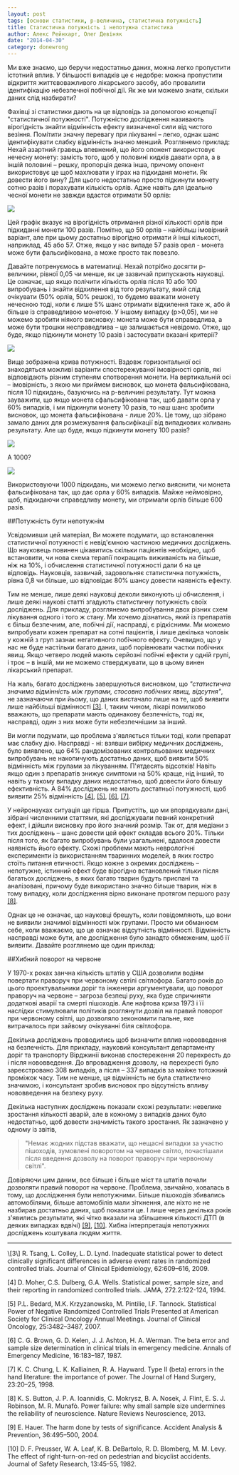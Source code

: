 ```yaml
---
layout: post
tags: [основи статистики, р-величина, статистична потужність]
title: Статистична потужність і непотужна статистика
author: Алекс Рейнхарт, Олег Девіняк
date: "2014-04-30" 
category: donewrong
---
```


Ми вже знаємо, що беручи недостатньо даних, можна легко пропустити істотний вплив. У більшості випадків це є недобре: можна пропустити відкриття життєвоважливого лікарського засобу, або провалити ідентифікацію небезпечної побічної дії. Як же ми можемо знати, скільки даних слід назбирати?

Фахівці зі статистики дають на це відповідь за допомогою концепції "статистичної потужності". Потужністю дослідження називають вірогідність знайти відмінність ефекту визначеної сили від чистого везіння. Помітити значну перевагу при лікуванні – легко, однак шанс ідентифікувати слабку відмінність значно менший. Розглянемо приклад:
Нехай азартний гравець впевнений, що його опонент використовує нечесну монету: замість того, щоб у половині кидків давати орла, а в іншій половині – решку, пропорція деяка інша, причому опонент використовує це щоб махлювати у іграх на підкиданя монети. Як довести його вину?
Для цього недостатньо просто підкинути монету сотню разів і порахувати кількість орлів. Адже навіть для ідеально чесної монети не завжди вдастся отримати 50 орлів:

<img src="http://stat.org.ua/figures/power-1.png">

Цей графік вказує на вірогідність отримання різної кількості орлів при підкиданні монети 100 разів. Помітно, що 50 орлів – найбільш імовірний варіант, але при цьому достатньо вірогідно отримати й інші кількості, наприклад, 45 або 57. Отже, якщо у нас випаде 57 разів орел - монета може бути фальсифікована, а може просто так повезло.

Давайте потренуємось в математиці. Нехай потрібно досягти р-величини, рівної 0,05 чи менше, як це зазвичай припускають науковці. Це означає, що якщо полічити кількість орлів після 10 або 100 випробувань і знайти відхилення від того результату, який слід очікувати (50% орлів, 50% решок), то будемо вважати монету нечесною тоді, коли є лише 5% шанс отримати відхилення таке ж, або й більше із справедливою монетою. У іншому випадку (р>0,05), ми не можемо зробити ніякого висновку: монета може бути справедлива, а може бути трошки несправедлива – це залишається невідомо.
Отже, що буде, якщо підкинути монету 10 разів і застосувати вказані критерії?

<img src="http://stat.org.ua/figures/power-2.png">

Вище зображена крива потужності. Вздовж горизонтальної осі знаходяться можливі варіанти спостережуваної імовірності орлів, які відповідають різним ступеням спотворення монети. На вертикальній осі – імовірність, з якою ми приймем висновок, що монета фальсифікована, після 10 підкидань, базуючись на р-величині результату. 
Тут можна зауважити, що якщо монета сфальсифікована так, щоб давати орла у 60% випадків, і ми підкинули монету 10 разів, то наш шанс зробити висновок, що монета фальсифікована - лише 20%. Це тому, що зібрано замало даних для розмежування фальсифікації від випадкових коливань результату. 
Але що буде, якщо підкинути монету 100 разів?

<img src="http://stat.org.ua/figures/power-3.png">

А 1000?

<img src="http://stat.org.ua/figures/power-4.png">

Використовуючи 1000 підкидань, ми можемо легко вияснити, чи монета фальсифікована так, що дає орла у 60% випадків. Майже неймовірно, щоб, підкидаючи справедливу монету, ми отримали орлів більше 600 разів.

##Потужність бути непотужнім

Усвідомивши цей матеріал, Ви можете подумати, що встановлення статистичної потужності є невід'ємною частиною медичних досліджень. Що науковець повинен цікавитись скільки пацієнтів необхідно, щоб встановити, чи нова схема терапії покращить виживаність на більше, ніж на 10%, і обчислення статистичної потужності дали б на це відповідь. Науковців, зазвичай, задовольняє статистична потужність, рівна 0,8 чи більше, шо відповідає 80% шансу довести наявність ефекту.

Тим не менше, лише деякі науковці деколи виконують ці обчислення, і лише деякі наукові статті згадують статистичну потужність своїх досліджень. 
Для прикладу, розглянемо випробування двох різних схем лікування одного і того ж стану. Ми хочемо дізнатись, який із препаратів є більш безпечним, але, побічні дії, насправді, є рідкісними. Ми можемо випробувати кожен препарат на сотні пацієнтів, і лише декілька чоловік у кожній з груп зазнає негативного побічного ефекту. Очевидно, що у нас не буде настільки багато даних, щоб порівнювати частки побічних явищ. Якщо четверо людей мають серйозні побічні ефекти у одній групі, і троє – в іншій, ми не можемо стверджувати, що в цьому винен лікарський препарат. 

На жаль, багато досліджень завершуються висновком, що *"статистична значима відмінність між групами, стосовно побічних явищ, відсутня"*, не зазначаючи при йьому, що даних вистачало лише на те, щоб виявити лише найбільші відмінності <a href="#tsang 2009">\[3\]</a>. І, таким чином, лікарі помилково вважають, що препарати мають одинакову безпечність, тоді як, насправді, один з них може бути небезпечнішим за інший.

Ви могли подумати, що проблема з'являється тільки тоді, коли препарат має слабку дію. Насправді - ні: взявши вибірку медичних досліджень, було виявлено, що 64% рандомізованих контрольованих медичних випробувань не накопичують достатньо даних, щоб виявити 50% відмінність між групами за лікуванням. П'ятдесять відсотків! Навіть якщо один з препаратів знижує симптоми на 50% краще, нід інший, то навіть у такому випадку даних недостатньо, щоб довести його більшу ефективність. А 84% досліджень не мають достатньої потужності, щоб виявити 25% відмінність <a href="#moher 1994">\[4\]</a>, <a href="#bedard 2007">\[5\]</a>, <a href="#brown 1987">\[6\]</a>, <a href="#chung 1998">\[7\]</a>.

У нейронауках ситуація ще гірша. Припустіть, що ми впорядкували дані, зібрані численними статтями, які досліджували певний конкретний ефект, і дійшли висновку про його значний розмір. Так от, для медіани з тих досліджень – шанс довести цей ефект складав всього 20%. Тільки після того, як багато випробувань були узагальнені, вдалося довести наявність йього ефекту. Схожі проблеми мають неврологічні експерименти із використанням тваринних моделей, в яких гостро стоїть питання етичності. Якщо кожне з окремих досліджень – непотужне, істинний ефект буде вірогідно встановлений тільки після багатьох досліджень, в яких багато тварин будуть приспані та аналізовані, причому буде використано значно більше тварин, ніж в тому випадку, коли дослідження вірно виконане протягом першого разу <a href="#button 2013">\[8\]</a>.

Однак це не означає, що науковці брешуть, коли повідомляють, що вони не виявили значимої відмінності між групами. Просто ми обманюєм себе, коли вважаємо, що це означає відсутність відмінності. Відмінність насправді може бути, але дослідження було занадто обмеженим, щоб її виявити. 
Давайте розглянемо ще один приклад:

##Хибний поворот на червоне

У 1970-х роках занчна кількість штатів у США дозволили водіям повертати праворуч при червоному свтілі світлофора. Багато років до цього проектувальники доріг та інженери аргументували, що поворот праворуч на червоне – загроза безпеці руху, яка буде спричиняти додаткові аварії та смерті пішоходів. Але нафтова криза 1973 і її наслідки стимулювали політиків розглянути дозвіл на правий поворот при червоному світлі, що дозволяло зекономити пальне, яке витрачалось при зайвому очікуванні біля світлофора.

Декілька досліджень проводились щоб визначити вплив нововведення на безпечність. Для прикладу, науковий консультант департаменту доріг та транспорту Вірджинії виконав спостереження 20 перехресть до і після нововведення. До впровадження дозволу, на перехресті було зареєстровано 308 випадків, а після – 337 випадків за майже тотожний проміжок часу. Тим не менше, ця відмінність не була статистично значимою, і консультант зробив висновок про відсутність впливу нововведення на безпеку руху.

Декілька наступних досліджень показали схожі результати: невелике зростання кількості аварій, але в кожному з випадків даних було недостатньо, щоб довести значимість такого зростання. Як зазначено у одному із звітів, 
>"Немає жодних підстав вважати, що нещасні випадки за участю пішоходів, зумовлені поворотом на червоне світло, почастішали після введення дозволу на поворот праворуч при червоному світлі".

Довіряючи цим даним, все більше і більше міст та штатів почали дозволяти правий поворот на червоне. Проблема, звичайно, ховалась в тому, що дослідження були непотужними. Більше пішоходів збивались автомобілями, більше автомобілів мали зіткнення, але ніхто не не назбирав достатньо даних, щоб показати це. І лише через декілька років з'явились результати, які чітко вказали на збільшення кількості ДТП (в деяких випадках вдвічі) <a href="#hauer 2004">\[9\]</a>, <a href="#preusser 1982">\[10\]</a>. Хибна інтерпретація непотужних досліджень коштувала людям життя.

___

<div class="nohover">
<a name="tsang 2009" id="anchor">\[3\] R. Tsang, L. Colley, L. D. Lynd. Inadequate statistical power to detect clinically significant differences in adverse event rates in randomized controlled trials. Journal of Clinical Epidemiology, 62:609–616, 2009.</a>

<a name="moher 1994" id="anchor">\[4\] D. Moher, C.S. Dulberg, G.A. Wells. Statistical power, sample size, and their reporting in randomized controlled trials. JAMA, 272.2:122-124, 1994.</a>

<a name="bedard 2007" id="anchor">\[5\] P.L. Bedard, M.K. Krzyzanowska, M. Pintilie, I.F. Tannock. Statistical Power of Negative Randomized Controlled Trials Presented at American Society for Clinical Oncology Annual Meetings. Journal of Clinical Oncology, 25:3482–3487, 2007.</a>

<a name="brown 1987" id="anchor">\[6\] C. G. Brown, G. D. Kelen, J. J. Ashton, H. A. Werman. The beta error and sample size determination in clinical trials in emergency medicine. Annals of Emergency Medicine, 16:183–187, 1987.</a>

<a name="chung 1998" id="anchor">\[7\] K. C. Chung, L. K. Kalliainen, R. A. Hayward. Type II (beta) errors in the hand literature: the importance of power. The Journal of Hand Surgery, 23:20–25, 1998.</a>

<a name="button 2013" id="anchor">\[8\] K. S. Button, J. P. A. Ioannidis, C. Mokrysz, B. A. Nosek, J. Flint, E. S. J. Robinson, M. R. Munafò. Power failure: why small sample size undermines the reliability of neuroscience. Nature Reviews Neuroscience, 2013. </a>

<a name="hauer 2004" id="anchor">\[9\] E. Hauer. The harm done by tests of significance. Accident Analysis & Prevention, 36:495–500, 2004.</a>

<a name="preusser 1982" id="anchor">\[10\] D. F. Preusser, W. A. Leaf, K. B. DeBartolo, R. D. Blomberg, M. M. Levy. The effect of right-turn-on-red on pedestrian and bicyclist accidents. Journal of Safety Research, 13:45–55, 1982. </a>
</div>
